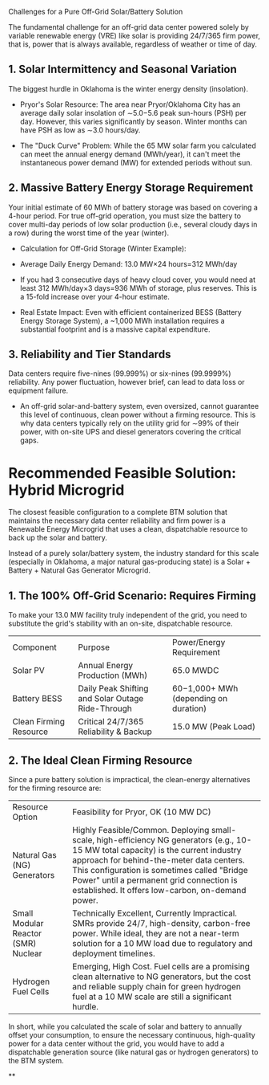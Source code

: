 

Challenges for a Pure Off-Grid Solar/Battery Solution

The fundamental challenge for an off-grid data center powered solely by variable renewable energy (VRE) like solar is providing 24/7/365 firm power, that is, power that is always available, regardless of weather or time of day.

## 1. Solar Intermittency and Seasonal Variation

The biggest hurdle in Oklahoma is the winter energy density (insolation).

- Pryor's Solar Resource: The area near Pryor/Oklahoma City has an average daily solar insolation of ∼5.0−5.6 peak sun-hours (PSH) per day. However, this varies significantly by season. Winter months can have PSH as low as ∼3.0 hours/day.
    
- The "Duck Curve" Problem: While the 65 MW solar farm you calculated can meet the annual energy demand (MWh/year), it can't meet the instantaneous power demand (MW) for extended periods without sun.
    

## 2. Massive Battery Energy Storage Requirement

Your initial estimate of 60 MWh of battery storage was based on covering a 4-hour period. For true off-grid operation, you must size the battery to cover multi-day periods of low solar production (i.e., several cloudy days in a row) during the worst time of the year (winter).

- Calculation for Off-Grid Storage (Winter Example):
    

- Average Daily Energy Demand: 13.0 MW×24 hours=312 MWh/day
    
- If you had 3 consecutive days of heavy cloud cover, you would need at least 312 MWh/day×3 days=936 MWh of storage, plus reserves. This is a 15-fold increase over your 4-hour estimate.
    

- Real Estate Impact: Even with efficient containerized BESS (Battery Energy Storage System), a ~1,000 MWh installation requires a substantial footprint and is a massive capital expenditure.
    

## 3. Reliability and Tier Standards

Data centers require five-nines (99.999%) or six-nines (99.9999%) reliability. Any power fluctuation, however brief, can lead to data loss or equipment failure.

- An off-grid solar-and-battery system, even oversized, cannot guarantee this level of continuous, clean power without a firming resource. This is why data centers typically rely on the utility grid for ∼99% of their power, with on-site UPS and diesel generators covering the critical gaps.
    

# Recommended Feasible Solution: Hybrid Microgrid

The closest feasible configuration to a complete BTM solution that maintains the necessary data center reliability and firm power is a Renewable Energy Microgrid that uses a clean, dispatchable resource to back up the solar and battery.

Instead of a purely solar/battery system, the industry standard for this scale (especially in Oklahoma, a major natural gas-producing state) is a Solar + Battery + Natural Gas Generator Microgrid.

## 1. The 100% Off-Grid Scenario: Requires Firming

To make your 13.0 MW facility truly independent of the grid, you need to substitute the grid's stability with an on-site, dispatchable resource.

|   |   |   |
|---|---|---|
|Component|Purpose|Power/Energy Requirement|
|Solar PV|Annual Energy Production (MWh)|65.0 MWDC​|
|Battery BESS|Daily Peak Shifting and Solar Outage Ride-Through|60−1,000+ MWh (depending on duration)|
|Clean Firming Resource|Critical 24/7/365 Reliability & Backup|15.0 MW (Peak Load)|

## 2. The Ideal Clean Firming Resource

Since a pure battery solution is impractical, the clean-energy alternatives for the firming resource are:

|   |   |
|---|---|
|Resource Option|Feasibility for Pryor, OK (10 MW DC)|
|Natural Gas (NG) Generators|Highly Feasible/Common. Deploying small-scale, high-efficiency NG generators (e.g., 10-15 MW total capacity) is the current industry approach for behind-the-meter data centers. This configuration is sometimes called "Bridge Power" until a permanent grid connection is established. It offers low-carbon, on-demand power.|
|Small Modular Reactor (SMR) Nuclear|Technically Excellent, Currently Impractical. SMRs provide 24/7, high-density, carbon-free power. While ideal, they are not a near-term solution for a 10 MW load due to regulatory and deployment timelines.|
|Hydrogen Fuel Cells|Emerging, High Cost. Fuel cells are a promising clean alternative to NG generators, but the cost and reliable supply chain for green hydrogen fuel at a 10 MW scale are still a significant hurdle.|

In short, while you calculated the scale of solar and battery to annually offset your consumption, to ensure the necessary continuous, high-quality power for a data center without the grid, you would have to add a dispatchable generation source (like natural gas or hydrogen generators) to the BTM system.

  
**